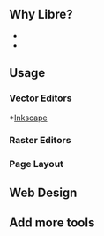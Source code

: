 

## Why Libre?

* 
* 

## Usage


### Vector Editors

*[Inkscape](https://www.dropbox.com/sh/b7tyrnugif2ywqj/qpMx1ygywo)


### Raster Editors



### Page Layout



## Web Design



## Add more tools


